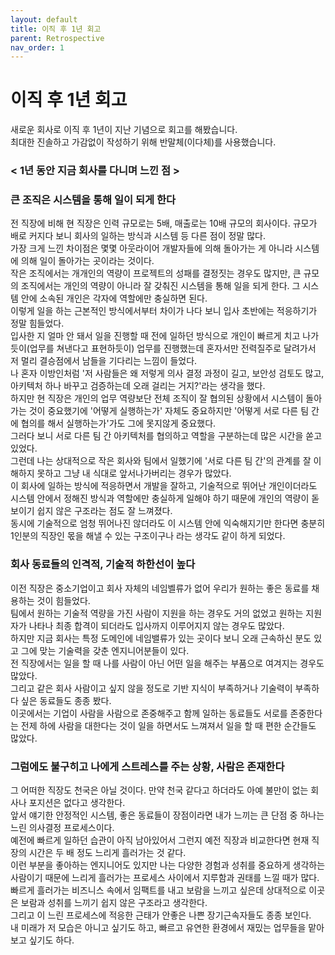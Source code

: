 ```yaml
---
layout: default
title: 이직 후 1년 회고
parent: Retrospective
nav_order: 1
---
```


# 이직 후 1년 회고
새로운 회사로 이직 후 1년이 지난 기념으로 회고를 해봤습니다.<br/>
최대한 진솔하고 가감없이 작성하기 위해 반말체(이다체)를 사용했습니다.

### < 1년 동안 지금 회사를 다니며 느낀 점 >

### 큰 조직은 시스템을 통해 일이 되게 한다

전 직장에 비해 현 직장은 인력 규모로는 5배, 매출로는 10배 규모의 회사이다. 규모가 배로 커지다 보니 회사의 일하는 방식과 시스템 등 다른 점이 정말 많다.<br/>
가장 크게 느낀 차이점은 몇몇 아웃라이어 개발자들에 의해 돌아가는 게 아니라 시스템에 의해 일이 돌아가는 곳이라는 것이다.<br/>
작은 조직에서는 개개인의 역량이 프로젝트의 성패를 결정짓는 경우도 많지만, 큰 규모의 조직에서는 개인의 역량이 아니라 잘 갖춰진 시스템을 통해 일을 되게 한다. 그 시스템 안에 소속된 개인은 각자에 역할에만 충실하면 된다.<br/>
이렇게 일을 하는 근본적인 방식에서부터 차이가 나다 보니 입사 초반에는 적응하기가 정말 힘들었다.<br/>
입사한 지 얼마 안 돼서 일을 진행할 때 전에 일하던 방식으로 개인이 빠르게 치고 나가듯이(업무를 쳐낸다고 표현하듯이) 업무를 진행했는데 혼자서만 전력질주로 달려가서 저 멀리 결승점에서 남들을 기다리는 느낌이 들었다.<br/>
나 혼자 이방인처럼 '저 사람들은 왜 저렇게 의사 결정 과정이 길고, 보안성 검토도 많고, 아키텍처 하나 바꾸고 검증하는데 오래 걸리는 거지?'라는 생각을 했다.<br/>
하지만 현 직장은 개인의 업무 역량보단 전체 조직이 잘 협의된 상황에서 시스템이 돌아가는 것이 중요했기에 '어떻게 실행하는가' 자체도 중요하지만 '어떻게 서로 다른 팀 간에 협의를 해서 실행하는가'가도 그에 못지않게 중요했다.<br/>
그러다 보니 서로 다른 팀 간 아키텍처를 협의하고 역할을 구분하는데 많은 시간을 쏟고 있었다.<br/>
그런데 나는 상대적으로 작은 회사와 팀에서 일했기에 '서로 다른 팀 간'의 관계를 잘 이해하지 못하고 그냥 내 식대로 앞서나가버리는 경우가 많았다.<br/>
이 회사에 일하는 방식에 적응하면서 개발을 잘하고, 기술적으로 뛰어난 개인이더라도 시스템 안에서 정해진 방식과 역할에만 충실하게 일해야 하기 때문에 개인의 역량이 돋보이기 쉽지 않은 구조라는 점도 잘 느껴졌다.<br/>
동시에 기술적으로 엄청 뛰어나진 않더라도 이 시스템 안에 익숙해지기만 한다면 충분히 1인분의 직장인 몫을 해낼 수 있는 구조이구나 라는 생각도 같이 하게 되었다.<br/>

### 회사 동료들의 인격적, 기술적 하한선이 높다

이전 직장은 중소기업이고 회사 자체의 네임벨류가 없어 우리가 원하는 좋은 동료를 채용하는 것이 힘들었다.<br/>
팀에서 원하는 기술적 역량을 가진 사람이 지원을 하는 경우도 거의 없었고 원하는 지원자가 나타나 최종 합격이 되더라도 입사까지 이루어지지 않는 경우도 많았다.<br/>
하지만 지금 회사는 특정 도메인에 네임밸류가 있는 곳이다 보니 오래 근속하신 분도 있고 그에 맞는 기술력을 갖춘 엔지니어분들이 있다.<br/>
전 직장에서는 일을 할 때 나를 사람이 아닌 어떤 일을 해주는 부품으로 여겨지는 경우도 많았다.<br/>
그리고 같은 회사 사람이고 싶지 않을 정도로 기반 지식이 부족하거나 기술력이 부족하다 싶은 동료들도 종종 봤다.<br/>
이곳에서는 기업이 사람을 사람으로 존중해주고 함께 일하는 동료들도 서로를 존중한다는 전제 하에 사람을 대한다는 것이 일을 하면서도 느껴져서 일을 할 때 편한 순간들도 많았다.<br/>

### 그럼에도 불구히고 나에게 스트레스를 주는 상황, 사람은 존재한다

그 어떠한 직장도 천국은 아닐 것이다. 만약 천국 같다고 하더라도 아예 불만이 없는 회사나 포지션은 없다고 생각한다.<br/>
앞서 얘기한 안정적인 시스템, 좋은 동료들이 장점이라면 내가 느끼는 큰 단점 중 하나는 느린 의사결정 프로세스이다.<br/>
예전에 빠르게 일하던 습관이 아직 남아있어서 그런지 예전 직장과 비교한다면 현재 직장의 시간은 두 배 정도 느리게 흘러가는 것 같다.<br/>
이런 부분을 좋아하는 엔지니어도 있지만 나는 다양한 경험과 성취를 중요하게 생각하는 사람이기 때문에 느리게 흘러가는 프로세스 사이에서 지루함과 권태를 느낄 때가 많다.<br/>
빠르게 흘러가는 비즈니스 속에서 임팩트를 내고 보람을 느끼고 싶은데 상대적으로 이곳은 보람과 성취를 느끼기 쉽지 않은 구조라고 생각한다.<br/>
그리고 이 느린 프로세스에 적응한 근태가 안좋은 나쁜 장기근속자들도 종종 보인다.<br/>
내 미래가 저 모습은 아니고 싶기도 하고, 빠르고 유연한 환경에서 재밌는 업무들을 맡아보고 싶기도 하다.
